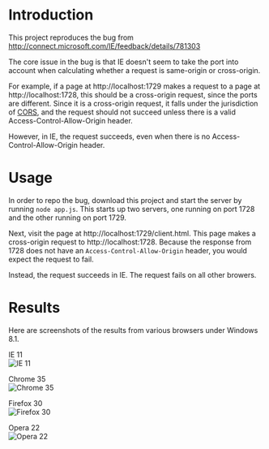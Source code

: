 # Introduction

This project reproduces the bug from http://connect.microsoft.com/IE/feedback/details/781303

The core issue in the bug is that IE doesn't seem to take the port into account when calculating whether a request is same-origin or cross-origin.

For example, if a page at http://localhost:1729 makes a request to a page at http://localhost:1728, this should be a cross-origin request, since the ports are different. Since it is a cross-origin request, it falls under the jurisdiction of [CORS](http://www.w3.org/TR/cors/), and the request should not succeed unless there is a valid Access-Control-Allow-Origin header.

However, in IE, the request succeeds, even when there is no Access-Control-Allow-Origin header.

# Usage

In order to repo the bug, download this project and start the server by running `node app.js`. This starts up two servers, one running on port 1728 and the other running on port 1729.

Next, visit the page at http://localhost:1729/client.html. This page makes a cross-origin request to http://localhost:1728. Because the response from 1728 does not have an `Access-Control-Allow-Origin` header, you would expect the request to fail.

Instead, the request succeeds in IE. The request fails on all other browers.

# Results

Here are screenshots of the results from various browsers under Windows 8.1.

IE 11<br>
![IE 11](http://i.imgur.com/S9wJLIg.png)

Chrome 35<br>
![Chrome 35](http://i.imgur.com/5WiLMn1.png)

Firefox 30<br>
![Firefox 30](http://i.imgur.com/KFIJn9K.png)

Opera 22<br>
![Opera 22](http://i.imgur.com/NJGbyFy.png)
